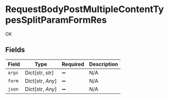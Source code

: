 # RequestBodyPostMultipleContentTypesSplitParamFormRes

OK


## Fields

| Field              | Type               | Required           | Description        |
| ------------------ | ------------------ | ------------------ | ------------------ |
| `args`             | Dict[str, *str*]   | :heavy_minus_sign: | N/A                |
| `form`             | Dict[str, *Any*]   | :heavy_minus_sign: | N/A                |
| `json`             | Dict[str, *Any*]   | :heavy_minus_sign: | N/A                |